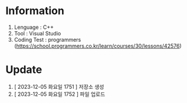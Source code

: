 # Information
1. Lenguage : C++
2. Tool : Visual Studio
3. Coding Test : programmers (https://school.programmers.co.kr/learn/courses/30/lessons/42576)

# Update
1. [ 2023-12-05 화요일 1751 ] 저장소 생성
2. [ 2023-12-05 화요일 1752 ] 파일 업로드
